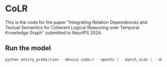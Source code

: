 # CoLR
This is the code for the paper "Integrating Relation Dependences and Textual Semantics for Coherent Logical Reasoning over Temporal Knowledge Graph" submitted to NeurIPS 2024.
## Run the model
```python
python entity_prediction --device cuda:0 --epochs 2 --batch_size 1 --dataset icews14 --learning_rate 1e-5 --neg_sample_num_train 3 --neg_sample_num_valid 3 --neg_sample_num_test 50 --max_path_num 3 --mode head --seed 42 --do_test
```
